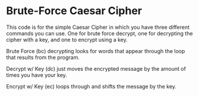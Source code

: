 # Brute-Force Caesar Cipher
  This code is for the simple Caesar Cipher in which you have three different commands you can use. One for brute force decrypt, one for decrypting the cipher with a key, and one to encrypt using a key.

  Brute Force (bc) decrypting looks for words that appear through the loop that results from the program.
  
  Decrypt w/ Key (dc) just moves the encrypted message by the amount of times you have your key.
  
  Encrypt w/ Key (ec) loops through and shifts the message by the key. 
